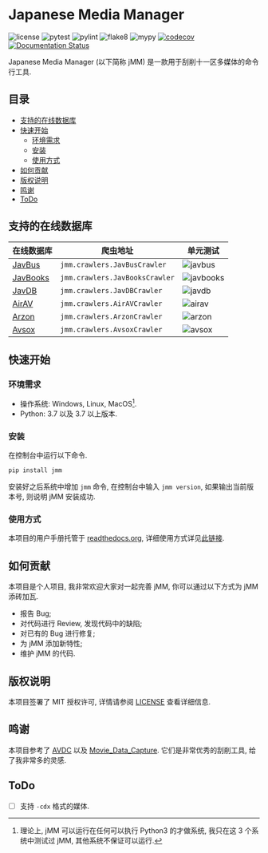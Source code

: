 # Japanese Media Manager

![license](https://img.shields.io/badge/license-MIT-green)
![pytest](https://github.com/zqmillet/japanese_media_manager/actions/workflows/pytest.yml/badge.svg)
![pylint](https://github.com/zqmillet/japanese_media_manager/actions/workflows/pylint.yml/badge.svg)
![flake8](https://github.com/zqmillet/japanese_media_manager/actions/workflows/flake8.yml/badge.svg)
![mypy](https://github.com/zqmillet/japanese_media_manager/actions/workflows/mypy.yml/badge.svg)
[![codecov](https://codecov.io/gh/zqmillet/japanese_media_manager/branch/main/graph/badge.svg?token=XV3ZZ6JX15)](https://codecov.io/gh/zqmillet/japanese_media_manager)
[![Documentation Status](https://readthedocs.org/projects/japanese-media-manager/badge/?version=latest)](https://japanese-media-manager.readthedocs.io/zh_CN/latest/?badge=latest)

Japanese Media Manager (以下简称 jMM) 是一款用于刮削十一区多媒体的命令行工具.

## 目录

<!-- vim-markdown-toc GFM -->

* [支持的在线数据库](#支持的在线数据库)
* [快速开始](#快速开始)
    * [环境需求](#环境需求)
    * [安装](#安装)
    * [使用方式](#使用方式)
* [如何贡献](#如何贡献)
* [版权说明](#版权说明)
* [鸣谢](#鸣谢)
* [ToDo](#todo)

<!-- vim-markdown-toc -->

## 支持的在线数据库

| 在线数据库 | 爬虫地址 | 单元测试 |
| --- | --- | --- |
| [JavBus](https://www.javbus.com/) | `jmm.crawlers.JavBusCrawler`   | ![javbus](https://github.com/zqmillet/japanese_media_manager/actions/workflows/crawler_javbus.yml/badge.svg)     |
| [JavBooks](https://jmvbt.com/)    | `jmm.crawlers.JavBooksCrawler` | ![javbooks](https://github.com/zqmillet/japanese_media_manager/actions/workflows/crawler_javbooks.yml/badge.svg) |
| [JavDB](https://www.javdb36.com/) | `jmm.crawlers.JavDBCrawler`    | ![javdb](https://github.com/zqmillet/japanese_media_manager/actions/workflows/crawler_javdb.yml/badge.svg)       |
| [AirAV](https://cn.airav.wiki/)   | `jmm.crawlers.AirAVCrawler`    | ![airav](https://github.com/zqmillet/japanese_media_manager/actions/workflows/crawler_airav.yml/badge.svg)       |
| [Arzon](https://www.arzon.jp/)    | `jmm.crawlers.ArzonCrawler`    | ![arzon](https://github.com/zqmillet/japanese_media_manager/actions/workflows/crawler_arzon.yml/badge.svg)       |
| [Avsox](https://avsox.monster/)   | `jmm.crawlers.AvsoxCrawler`    | ![avsox](https://github.com/zqmillet/japanese_media_manager/actions/workflows/crawler_avsox.yml/badge.svg)       |

## 快速开始

### 环境需求

- 操作系统: Windows, Linux, MacOS[^1].
- Python: 3.7 以及 3.7 以上版本.

### 安装

在控制台中运行以下命令.

``` bash
pip install jmm
```

安装好之后系统中增加 `jmm` 命令, 在控制台中输入 `jmm version`, 如果输出当前版本号, 则说明 jMM 安装成功.

### 使用方式

本项目的用户手册托管于 [readthedocs.org](https://readthedocs.org/), 详细使用方式详见[此链接](https://japanese-media-manager.readthedocs.io/zh_CN/latest/?badge=latest).

## 如何贡献

本项目是个人项目, 我非常欢迎大家对一起完善 jMM, 你可以通过以下方式为 jMM 添砖加瓦.

- 报告 Bug;
- 对代码进行 Review, 发现代码中的缺陷;
- 对已有的 Bug 进行修复;
- 为 jMM 添加新特性;
- 维护 jMM 的代码.

## 版权说明

本项目签署了 MIT 授权许可, 详情请参阅 [LICENSE](LICENSE) 查看详细信息.

## 鸣谢

本项目参考了 [AVDC](https://github.com/moyy996/AVDC) 以及 [Movie_Data_Capture](https://github.com/yoshiko2/Movie_Data_Capture). 它们是非常优秀的刮削工具, 给了我非常多的灵感.

## ToDo

- [ ] 支持 ``-cdx`` 格式的媒体.

[^1]: 理论上, jMM 可以运行在任何可以执行 Python3 的才做系统, 我只在这 3 个系统中测试过 jMM, 其他系统不保证可以运行.
